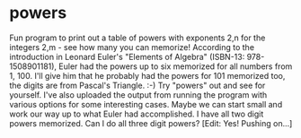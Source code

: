 # powers
Fun program to print out a table of powers with exponents 2,n for the integers 2,m - see how many you can memorize! According to the introduction in Leonard Euler's "Elements of Algebra" (ISBN-13: 978-1508901181), Euler had the powers up to six memorized for all numbers from 1, 100. I'll give him that he probably had the powers for 101 memorized too, the digits are from Pascal's Triangle. :-) Try "powers" out and see for yourself. I've also uploaded the output from running the program with various options for some interesting cases.  Maybe we can start small and work our way up to what Euler had accomplished.  I have all two digit powers memorized.  Can I do all three digit powers? [Edit: Yes! Pushing on...]
